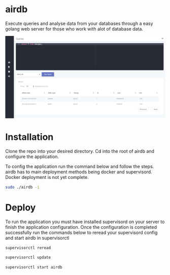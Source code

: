 # airdb
Execute queries and analyse data from your databases through a easy golang web server for those who work with
alot of database data. 

![Alt text](ui/assets/img/preview.png?raw=true "Title")

# Installation
Clone the repo into your desired directory. Cd into the root of airdb and configure the application.

To config the application run the command below and follow the steps. airdb has to main deployment
methods being docker and supervisord. Docker deployment is not yet complete. 
```bash
sudo ./airdb -i 
```
# Deploy 
To run the application you must have installed supervisord on your server to finish the application
configuration. Once the configuration is completed successfully run the commands below to reread your 
supervisord config and start airdb in supervisorctl 

```bash
supervisorctl reread
```
```bash
supervisorctl update
```
```bash
supervisorctl start airdb
```

